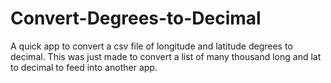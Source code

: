 # Convert-Degrees-to-Decimal
A quick app to convert a csv file of longitude and latitude degrees to decimal. This was just made to convert a list of many thousand long and lat to decimal to feed into another app.
